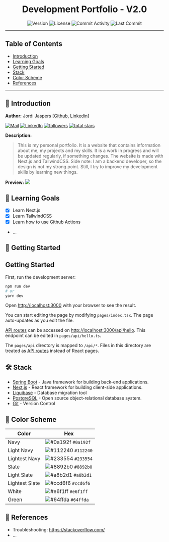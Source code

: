 <h1 align="center">
  Development Portfolio - V2.0
</h1>
<p align="center">
    <img src="https://img.shields.io/github/package-json/v/Jordi-Jaspers/Portfolio-V2" alt="Version" >
    <img src="https://img.shields.io/github/license/Jordi-Jaspers/Portfolio-V2" alt="License" >
    <img src="https://img.shields.io/github/commit-activity/m/Jordi-Jaspers/Portfolio-V2" alt="Commit Activity" >
    <img src="https://img.shields.io/github/last-commit/Jordi-Jaspers/Portfolio-V2" alt="Last Commit" >
</p>

---

## Table of Contents

- [Introduction](#introduction)
- [Learning Goals](#learning-goals)
- [Getting Started](#getting-started)
- [Stack](#stack)
- [Color Scheme](#color-scheme)
- [References](#references)

---

## 📝 Introduction

**Author:** Jordi
Jaspers [[Github](https://github.com/Jordi-Jaspers "Github Page"), [Linkedin](https://www.linkedin.com/in/jordi-jaspers/ "Linkedin Page")]
<p align="left">
      <a href="https://ie.linkedin.com/in/jordi-jaspers">
         <img alt="Mail" title="Connect via email" src="https://img.shields.io/badge/Gmail-D14836?style=for-the-badge&logo=gmail&logoColor=white"/></a>
      <a href="https://ie.linkedin.com/in/jordi-jaspers">
         <img alt="LinkedIn" title="Connect on LinkedIn" src="https://img.shields.io/badge/LinkedIn-0077B5?style=for-the-badge&logo=linkedin&logoColor=white"/></a>
      <a href="https://github.com/Jordi-Jaspers?tab=followers">
         <img alt="followers" title="Follow me on Github" src="https://custom-icon-badges.demolab.com/github/followers/Jordi-Jaspers?color=236ad3&labelColor=1155ba&style=for-the-badge&logo=person-add&label=Follow&logoColor=white"/></a>
      <a href="https://github.com/Jordi-Jaspers?tab=repositories&sort=stargazers">
         <img alt="total stars" title="Total stars on GitHub" src="https://custom-icon-badges.demolab.com/github/stars/Jordi-Jaspers?color=55960c&style=for-the-badge&labelColor=488207&logo=star"/></a>
   </p>

**Description:**

> This is my personal portfolio. It is a website that contains information about me, my projects and my skills. It is a work in progress and
> will be updated regularly, if something changes. The website is made with Next.js and TailwindCSS. Side note: I am a backend developer, so
> the design is not my strong point. Still, I try to improve my development skills by learning new things.

**Preview:**
![](https://raw.githubusercontent.com/Jordi-Jaspers/Portfolio-V2/master/src/images/demo.png)

## 📝 Learning Goals <a name = "learning-goals"></a>

- [x] Learn Next.js
- [x] Learn TailwindCSS
- [x] Learn how to use Github Actions
- ...

## 🏁 Getting Started <a name = "getting-started"></a>
## Getting Started

First, run the development server:

```bash
npm run dev
# or
yarn dev
```

Open [http://localhost:3000](http://localhost:3000) with your browser to see the result.

You can start editing the page by modifying `pages/index.tsx`. The page auto-updates as you edit the file.

[API routes](https://nextjs.org/docs/api-routes/introduction) can be accessed on [http://localhost:3000/api/hello](http://localhost:3000/api/hello). This endpoint can be edited in `pages/api/hello.ts`.

The `pages/api` directory is mapped to `/api/*`. Files in this directory are treated as [API routes](https://nextjs.org/docs/api-routes/introduction) instead of React pages.

## 🛠️ Stack <a name = "stack"></a>

- [Spring Boot](https://spring.io/projects/spring-boot) - Java framework for building back-end applications.
- [Next.js](https://nextjs.org/) - React framework for building client-side applications.
- [Liquibase](https://www.liquibase.org/) - Database migration tool
- [PostgreSQL](https://www.postgresql.org/) - Open source object-relational database system.
- [Git](https://git-scm.com/) - Version Control

## 🎨 Color Scheme <a name = "color-scheme"></a>

| Color          | Hex                                                                |
| -------------- | ------------------------------------------------------------------ |
| Navy           | ![#0a192f](https://via.placeholder.com/10/0a192f?text=+) `#0a192f` |
| Light Navy     | ![#112240](https://via.placeholder.com/10/0a192f?text=+) `#112240` |
| Lightest Navy  | ![#233554](https://via.placeholder.com/10/303C55?text=+) `#233554` |
| Slate          | ![#8892b0](https://via.placeholder.com/10/8892b0?text=+) `#8892b0` |
| Light Slate    | ![#a8b2d1](https://via.placeholder.com/10/a8b2d1?text=+) `#a8b2d1` |
| Lightest Slate | ![#ccd6f6](https://via.placeholder.com/10/ccd6f6?text=+) `#ccd6f6` |
| White          | ![#e6f1ff](https://via.placeholder.com/10/e6f1ff?text=+) `#e6f1ff` |
| Green          | ![#64ffda](https://via.placeholder.com/10/64ffda?text=+) `#64ffda` |

## 🚀 References <a name = "references"></a>

* Troubleshooting: <https://stackoverflow.com/>
* ...
